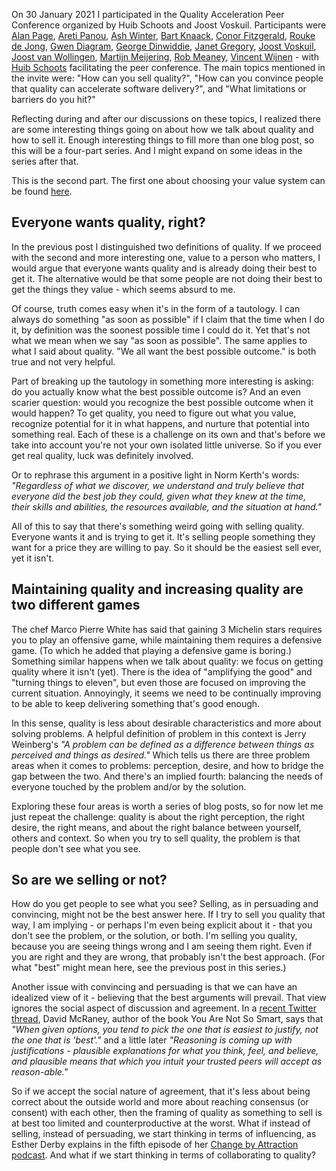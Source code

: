 <!--
.. title: Thinking about quality: who doesn't want quality?
.. slug: who-doesnt-want-quality
.. date: 2021-02-25 12:34:08 UTC+01:00
.. tags: peer conferences, quality, selling, problems, quality engineering
.. category: quality
.. link: 
.. description:
.. type: text
-->

On 30 January 2021 I participated in the Quality Acceleration Peer Conference organized by Huib Schoots and Joost Voskuil. Participants were [Alan Page](https://twitter.com/alanpage), [Areti Panou](https://twitter.com/unremarkableQA), [Ash Winter](https://twitter.com/northern_tester), [Bart Knaack](https://twitter.com/btknaack), [Conor Fitzgerald](https://twitter.com/conorfi), [Rouke de Jong](https://twitter.com/roukedejong), [Gwen Diagram](https://twitter.com/gwendiagram), [George Dinwiddie](https://twitter.com/gdinwiddie), [Janet Gregory](https://twitter.com/janetgregoryca), [Joost Voskuil](https://twitter.com/joost_voskuil), [Joost van Wollingen](https://twitter.com/jpjwolli), [Martijn Meijering](https://twitter.com/mmeijeri), [Rob Meaney](https://twitter.com/robmeaney), [Vincent Wijnen](https://twitter.com/vinwijnl) - with [Huib Schoots](https://twitter.com/huibschoots) facilitating the peer conference. The main topics mentioned in the invite were: "How can you sell quality?", "How can you convince people that quality can accelerate software delivery?", and "What limitations or barriers do you hit?"

Reflecting during and after our discussions on these topics, I realized there are some interesting things going on about how we talk about quality and how to sell it. Enough interesting things to fill more than one blog post, so this will be a four-part series. And I might expand on some ideas in the series after that.

This is the second part. The first one about choosing your value system can be found [here](link://slug/choosing-your-value-system).


## Everyone wants quality, right?
In the previous post I distinguished two definitions of quality. If we proceed with the second and more interesting one, value to a person who matters, I would argue that everyone wants quality and is already doing their best to get it. The alternative would be that some people are not doing their best to get the things they value - which seems absurd to me.

<!-- TEASER_END -->

Of course, truth comes easy when it's in the form of a tautology. I can always do something "as soon as possible" if I claim that the time when I do it, by definition was the soonest possible time I could do it. Yet that's not what we mean when we say "as soon as possible". The same applies to what I said about quality. "We all want the best possible outcome." is both true and not very helpful.

Part of breaking up the tautology in something more interesting is asking: do you actually know what the best possible outcome is? And an even scarier question: would you recognize the best possible outcome when it would happen? To get quality, you need to figure out what you value, recognize potential for it in what happens, and nurture that potential into something real. Each of these is a challenge on its own and that's before we take into account you're not your own isolated little universe. So if you ever get real quality, luck was definitely involved.

Or to rephrase this argument in a positive light in Norm Kerth's words: *"Regardless of what we discover, we understand and truly believe that everyone did the best job they could, given what they knew at the time, their skills and abilities, the resources available, and the situation at hand."*

All of this to say that there's something weird going with selling quality. Everyone wants it and is trying to get it. It's selling people something they want for a price they are willing to pay. So it should be the easiest sell ever, yet it isn't.


## Maintaining quality and increasing quality are two different games
The chef Marco Pierre White has said that gaining 3 Michelin stars requires you to play an offensive game, while maintaining them requires a defensive game. (To which he added that playing a defensive game is boring.) Something similar happens when we talk about quality: we focus on getting quality where it isn't (yet). There is the idea of "amplifying the good" and "turning things to eleven", but even those are focused on improving the current situation. Annoyingly, it seems we need to be continually improving to be able to keep delivering something that's good enough.

In this sense, quality is less about desirable characteristics and more about solving problems. A helpful definition of problem in this context is Jerry Weinberg's *"A problem can be defined as a difference between things as perceived and things as desired."* Which tells us there are three problem areas when it comes to problems: perception, desire, and how to bridge the gap between the two. And there's an implied fourth: balancing the needs of everyone touched by the problem and/or by the solution.

Exploring these four areas is worth a series of blog posts, so for now let me just repeat the challenge: quality is about the right perception, the right desire, the right means, and about the right balance between yourself, others and context. So when you try to sell quality, the problem is that people don't see what you see.


## So are we selling or not?
How do you get people to see what you see? Selling, as in persuading and convincing, might not be the best answer here. If I try to sell you quality that way, I am implying - or perhaps I'm even being explicit about it - that you don't see the problem, or the solution, or both. I'm selling you quality, because you are seeing things wrong and I am seeing them right. Even if you are right and they are wrong, that probably isn't the best approach. (For what "best" might mean here, see the previous post in this series.)

Another issue with convincing and persuading is that we can have an idealized view of it - believing that the best arguments will prevail. That view ignores the social aspect of discussion and agreement. In a [recent Twitter thread](https://twitter.com/davidmcraney/status/1358139035420622851), David McRaney, author of the book You Are Not So Smart, says that *"When given options, you tend to pick the one that is easiest to justify, not the one that is 'best'."* and a little later *"Reasoning is coming up with justifications - plausible explanations for what you think, feel, and believe, and plausible means that which you intuit your trusted peers will accept as reason-able."*

So if we accept the social nature of agreement, that it's less about being correct about the outside world and more about reaching consensus (or consent) with each other, then the framing of quality as something to sell is at best too limited and counterproductive at the worst. What if instead of selling, instead of persuading, we start thinking in terms of influencing, as Esther Derby explains in the fifth episode of her [Change by Attraction podcast](https://www.estherderby.com/podcasts-interviews/). And what if we start thinking in terms of collaborating to quality?

